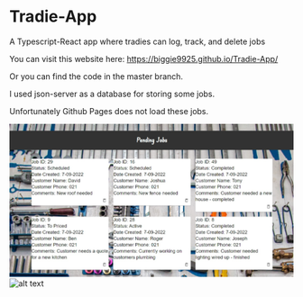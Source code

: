 # Tradie-App
A Typescript-React app where tradies can log, track, and delete jobs

You can visit this website here: https://biggie9925.github.io/Tradie-App/

Or you can find the code in the master branch.

I used json-server as a database for storing some jobs. 

Unfortunately Github Pages does not load these jobs.

![alt text](https://github.com/biggie9925/Tradie-App/blob/main/pending_jobs.jpg?raw=true)
![alt text](https://github.com/[username]/[reponame]/blob/[branch]/image.jpg?raw=true)


